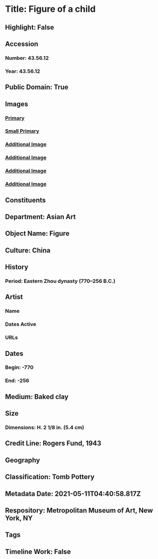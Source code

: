 # Title: Figure of a child
## Highlight: False
## Accession
### Number: 43.56.12
### Year: 43.56.12
## Public Domain: True
## Images
### [Primary](https://images.metmuseum.org/CRDImages/as/original/LC-43_56_12_001.jpg)
### [Small Primary](https://images.metmuseum.org/CRDImages/as/web-large/LC-43_56_12_001.jpg)
### [Additional Image](https://images.metmuseum.org/CRDImages/as/original/LC-43_56_12_002.jpg)
### [Additional Image](https://images.metmuseum.org/CRDImages/as/original/LC-43_56_12_003.jpg)
### [Additional Image](https://images.metmuseum.org/CRDImages/as/original/LC-43_56_12_004.jpg)
### [Additional Image](https://images.metmuseum.org/CRDImages/as/original/LC-43_56_12_005.jpg)
## Constituents
## Department: Asian Art
## Object Name: Figure
## Culture: China
## History
### Period: Eastern Zhou dynasty (770–256 B.C.)
## Artist
### Name
### Dates Active
### URLs
## Dates
### Begin: -770
### End: -256
## Medium: Baked clay
## Size
### Dimensions: H. 2 1/8 in. (5.4 cm)
## Credit Line: Rogers Fund, 1943
## Geography
## Classification: Tomb Pottery
## Metadata Date: 2021-05-11T04:40:58.817Z
## Respository: Metropolitan Museum of Art, New York, NY
## Tags
## Timeline Work: False